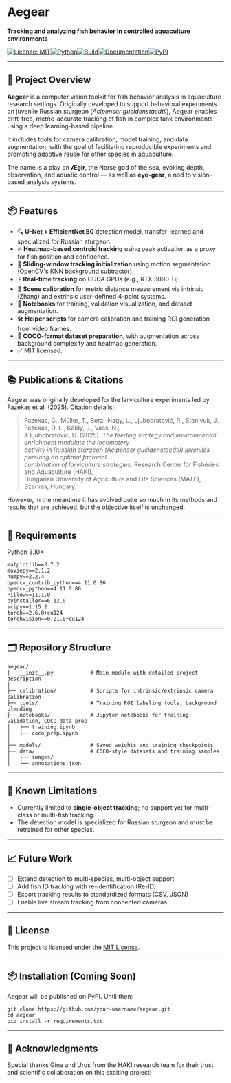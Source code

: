 # Aegear

**Tracking and analyzing fish behavior in controlled aquaculture environments**

[![License: MIT](https://img.shields.io/badge/license-MIT-blue.svg)](LICENSE)[![Python](https://img.shields.io/badge/python-3.10%2B-blue.svg)](https://www.python.org/)[![Build](https://img.shields.io/badge/build-passing-brightgreen.svg)](#)[![Documentation](https://img.shields.io/badge/docs-link-blue.svg)](#)[![PyPI](https://img.shields.io/badge/pypi-coming_soon-orange.svg)](#)

---

## 🧠 Project Overview

**Aegear** is a computer vision toolkit for fish behavior analysis in aquaculture research settings. Originally developed to support behavioral experiments on juvenile Russian sturgeon (*Acipenser gueldenstaedtii*), Aegear enables drift-free, metric-accurate tracking of fish in complex tank environments using a deep learning-based pipeline.

It includes tools for camera calibration, model training, and data augmentation, with the goal of facilitating reproducible experiments and promoting adaptive reuse for other species in aquaculture.

The name is a play on **Ægir**, the Norse god of the sea, evoking depth, observation, and aquatic control — as well as **eye-gear**, a nod to vision-based analysis systems.

---

## 📦 Features

- 🔍 **U-Net + EfficientNet B0** detection model, transfer-learned and specialized for Russian sturgeon.
- 🔥 **Heatmap-based centroid tracking** using peak activation as a proxy for fish position and confidence.
- 🎯 **Sliding-window tracking initialization** using motion segmentation (OpenCV's KNN background subtractor).
- ⚡ **Real-time tracking** on CUDA GPUs (e.g., RTX 3090 Ti).
- 🧭 **Scene calibration** for metric distance measurement via intrinsic (Zhang) and extrinsic user-defined 4-point systems.
- 🧪 **Notebooks** for training, validation visualization, and dataset augmentation.
- 🛠️ **Helper scripts** for camera calibration and training ROI generation from video frames.
- 📁 **COCO-format dataset preparation**, with augmentation across background complexity and heatmap generation.
- ✅ MIT licensed.

---

## 📚 Publications & Citations

Aegear was originally developed for the larviculture experiments led by Fazekas et al. (2025). Citation details:

> Fazekas, G., Müller, T., Berzi-Nagy, L., Ljubobratović, R., Stanivuk, J., Fazekas, D. L., Káldy, J., Vass, N.,  
> & Ljubobratović, U. (2025). *The feeding strategy and environmental enrichment modulate the locomotory  
> activity in Russian sturgeon (Acipenser gueldenstaedtii) juveniles – pursuing an optimal factorial  
> combination of larviculture strategies*. Research Center for Fisheries and Aquaculture (HAKI),  
> Hungarian University of Agriculture and Life Sciences (MATE), Szarvas, Hungary.

However, in the meantime it has evolved quite so much in its methods and results that are achieved, but the objective
itself is unchanged.

---

## 🔧 Requirements

Python 3.10+

```
matplotlib==3.7.2
moviepy==2.1.2
numpy==2.2.4
opencv_contrib_python==4.11.0.86
opencv_python==4.11.0.86
Pillow==11.1.0
pyinstaller==6.12.0
scipy==1.15.2
torch==2.6.0+cu124
torchvision==0.21.0+cu124
```

---

## 🗂 Repository Structure

```
aegear/
│   __init__.py            # Main module with detailed project description
│
├── calibration/           # Scripts for intrinsic/extrinsic camera calibration
├── tools/                 # Training ROI labeling tools, background blending
├── notebooks/             # Jupyter notebooks for training, validation, COCO data prep
│   ├── training.ipynb
│   ├── coco_prep.ipynb
│
├── models/                # Saved weights and training checkpoints
├── data/                  # COCO-style datasets and training samples
│   ├── images/
│   └── annotations.json
```

---

## 🚧 Known Limitations

- Currently limited to **single-object tracking**; no support yet for multi-class or multi-fish tracking.
- The detection model is specialized for Russian sturgeon and must be retrained for other species.

---

## 📈 Future Work

- [ ] Extend detection to multi-species, multi-object support  
- [ ] Add fish ID tracking with re-identification (Re-ID)  
- [ ] Export tracking results to standardized formats (CSV, JSON)  
- [ ] Enable live stream tracking from connected cameras  

---

## 📜 License

This project is licensed under the [MIT License](LICENSE).

---

## 📦 Installation (Coming Soon)

Aegear will be published on PyPI. Until then:

```
git clone https://github.com/your-username/aegear.git  
cd aegear  
pip install -r requirements.txt
```

---

## 🧠 Acknowledgments

Special thanks Gina and Uros from the HAKI research team for their trust and scientific collaboration on this exciting project!
